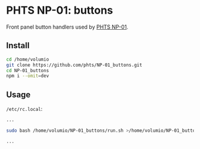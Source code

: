 # PHTS NP-01: buttons

Front panel button handlers used by [PHTS NP-01].

## Install

```sh
cd /home/volumio
git clone https://github.com/phts/NP-01_buttons.git
cd NP-01_buttons
npm i --omit=dev
```

## Usage

`/etc/rc.local`:

```sh
...

sudo bash /home/volumio/NP-01_buttons/run.sh >/home/volumio/NP-01_buttons/rc.log 2>&1 &

...
```

[PHTS NP-01]: https://tsaryk.com/NP-01
